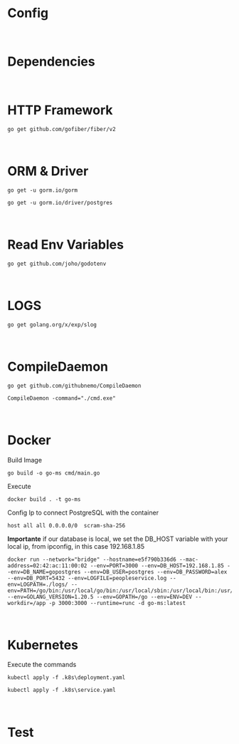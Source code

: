 # **Config**

<br/>

# **Dependencies**

<br/>

# **HTTP Framework**

    go get github.com/gofiber/fiber/v2

<br/>

# **ORM & Driver**

    go get -u gorm.io/gorm

    go get -u gorm.io/driver/postgres

<br/>

# **Read Env Variables**

    go get github.com/joho/godotenv

<br/>

# **LOGS**

    go get golang.org/x/exp/slog

<br/>

# **CompileDaemon**

    go get github.com/githubnemo/CompileDaemon

    CompileDaemon -command="./cmd.exe"

<br/>

# **Docker**

Build Image

    go build -o go-ms cmd/main.go

Execute

    docker build . -t go-ms

Config Ip to connect PostgreSQL with the container

    host all all 0.0.0.0/0	scram-sha-256

**Importante** if our database is local, we set the DB_HOST variable with your local ip, from ipconfig, in this case 192.168.1.85

    docker run --network="bridge" --hostname=e5f790b336d6 --mac-address=02:42:ac:11:00:02 --env=PORT=3000 --env=DB_HOST=192.168.1.85 --env=DB_NAME=gopostgres --env=DB_USER=postgres --env=DB_PASSWORD=alex --env=DB_PORT=5432 --env=LOGFILE=peopleservice.log --env=LOGPATH=./logs/ --env=PATH=/go/bin:/usr/local/go/bin:/usr/local/sbin:/usr/local/bin:/usr/sbin:/usr/bin:/sbin:/bin --env=GOLANG_VERSION=1.20.5 --env=GOPATH=/go --env=ENV=DEV --workdir=/app -p 3000:3000 --runtime=runc -d go-ms:latest

<br/>

# **Kubernetes**

Execute the commands

    kubectl apply -f .k8s\deployment.yaml

    kubectl apply -f .k8s\service.yaml

<br/>

# **Test**

<br/>
